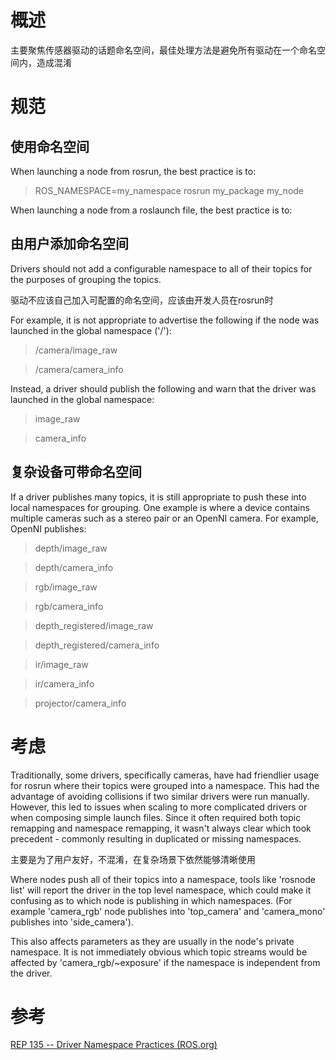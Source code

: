 # 概述

主要聚焦传感器驱动的话题命名空间，最佳处理方法是避免所有驱动在一个命名空间内，造成混淆

# 规范

## 使用命名空间

When launching a node from rosrun, the best practice is to:

> ROS_NAMESPACE=my_namespace rosrun my_package my_node

When launching a node from a roslaunch file, the best practice is to:

> <group ns="my_namespace">

> <node pkg="my_package" type="my_node" name="this_node_name" />

> </group>

## 由用户添加命名空间

Drivers should not add a configurable namespace to all of their topics for the purposes of grouping the topics.

驱动不应该自己加入可配置的命名空间，应该由开发人员在rosrun时

For example, it is not appropriate to advertise the following if the node was launched in the global namespace ('/'):

> /camera/image_raw

> /camera/camera_info

Instead, a driver should publish the following and warn that the driver was launched in the global namespace:

> image_raw

> camera_info

## 复杂设备可带命名空间

If a driver publishes many topics, it is still appropriate to push these into local namespaces for grouping. One example is where a device contains multiple cameras such as a stereo pair or an OpenNI camera. For example, OpenNI publishes:

> depth/image_raw

> depth/camera_info

> rgb/image_raw

> rgb/camera_info

> depth_registered/image_raw

> depth_registered/camera_info

> ir/image_raw

> ir/camera_info

> projector/camera_info

# 考虑

Traditionally, some drivers, specifically cameras, have had friendlier usage for rosrun where their topics were grouped into a namespace. This had the advantage of avoiding collisions if two similar drivers were run manually. However, this led to issues when scaling to more complicated drivers or when composing simple launch files. Since it often required both topic remapping and namespace remapping, it wasn't always clear which took precedent - commonly resulting in duplicated or missing namespaces.

主要是为了用户友好，不混淆，在复杂场景下依然能够清晰使用

Where nodes push all of their topics into a namespace, tools like 'rosnode list' will report the driver in the top level namespace, which could make it confusing as to which node is publishing in which namespaces. (For example 'camera_rgb' node publishes into 'top_camera' and 'camera_mono' publishes into 'side_camera').

This also affects parameters as they are usually in the node's private namespace. It is not immediately obvious which topic streams would be affected by 'camera_rgb/~exposure' if the namespace is independent from the driver.

# 参考

[REP 135 -- Driver Namespace Practices (ROS.org)](https://www.ros.org/reps/rep-0135.html)
